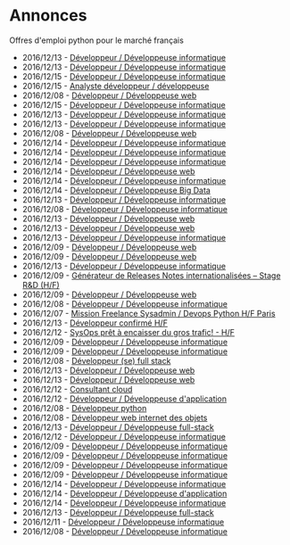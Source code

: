 # Annonces

Offres d'emploi python pour le marché français

* 2016/12/13 - [Développeur / Développeuse informatique](http://www.pyjobs.fr/jobs/details/4316/developpeur-developpeuse-informatique "Développeur / Développeuse informatique")
* 2016/12/13 - [Développeur / Développeuse informatique](http://www.pyjobs.fr/jobs/details/4315/developpeur-developpeuse-informatique "Développeur / Développeuse informatique")
* 2016/12/15 - [Développeur / Développeuse informatique](http://www.pyjobs.fr/jobs/details/4340/developpeur-developpeuse-informatique "Développeur / Développeuse informatique")
* 2016/12/15 - [Analyste développeur / développeuse](http://www.pyjobs.fr/jobs/details/4339/analyste-developpeur-developpeuse "Analyste développeur / développeuse")
* 2016/12/08 - [Développeur / Développeuse web](http://www.pyjobs.fr/jobs/details/4290/developpeur-developpeuse-web "Développeur / Développeuse web")
* 2016/12/15 - [Développeur / Développeuse informatique](http://www.pyjobs.fr/jobs/details/4338/developpeur-developpeuse-informatique "Développeur / Développeuse informatique")
* 2016/12/13 - [Développeur / Développeuse informatique](http://www.pyjobs.fr/jobs/details/4325/developpeur-developpeuse-informatique "Développeur / Développeuse informatique")
* 2016/12/13 - [Développeur / Développeuse informatique](http://www.pyjobs.fr/jobs/details/4324/developpeur-developpeuse-informatique "Développeur / Développeuse informatique")
* 2016/12/08 - [Développeur / Développeuse web](http://www.pyjobs.fr/jobs/details/4289/developpeur-developpeuse-web "Développeur / Développeuse web")
* 2016/12/14 - [Développeur / Développeuse informatique](http://www.pyjobs.fr/jobs/details/4332/developpeur-developpeuse-informatique "Développeur / Développeuse informatique")
* 2016/12/14 - [Développeur / Développeuse informatique](http://www.pyjobs.fr/jobs/details/4337/developpeur-developpeuse-informatique "Développeur / Développeuse informatique")
* 2016/12/14 - [Développeur / Développeuse informatique](http://www.pyjobs.fr/jobs/details/4333/developpeur-developpeuse-informatique "Développeur / Développeuse informatique")
* 2016/12/14 - [Développeur / Développeuse web](http://www.pyjobs.fr/jobs/details/4331/developpeur-developpeuse-web "Développeur / Développeuse web")
* 2016/12/14 - [Développeur / Développeuse informatique](http://www.pyjobs.fr/jobs/details/4329/developpeur-developpeuse-informatique "Développeur / Développeuse informatique")
* 2016/12/14 - [Développeur / Développeuse Big Data](http://www.pyjobs.fr/jobs/details/4330/developpeur-developpeuse-big-data "Développeur / Développeuse Big Data")
* 2016/12/13 - [Développeur / Développeuse informatique](http://www.pyjobs.fr/jobs/details/4323/developpeur-developpeuse-informatique "Développeur / Développeuse informatique")
* 2016/12/08 - [Développeur / Développeuse informatique](http://www.pyjobs.fr/jobs/details/4297/developpeur-developpeuse-informatique "Développeur / Développeuse informatique")
* 2016/12/13 - [Développeur / Développeuse web](http://www.pyjobs.fr/jobs/details/4320/developpeur-developpeuse-web "Développeur / Développeuse web")
* 2016/12/13 - [Développeur / Développeuse web](http://www.pyjobs.fr/jobs/details/4321/developpeur-developpeuse-web "Développeur / Développeuse web")
* 2016/12/13 - [Développeur / Développeuse informatique](http://www.pyjobs.fr/jobs/details/4322/developpeur-developpeuse-informatique "Développeur / Développeuse informatique")
* 2016/12/09 - [Développeur / Développeuse web](http://www.pyjobs.fr/jobs/details/4307/developpeur-developpeuse-web "Développeur / Développeuse web")
* 2016/12/09 - [Développeur / Développeuse web](http://www.pyjobs.fr/jobs/details/4305/developpeur-developpeuse-web "Développeur / Développeuse web")
* 2016/12/13 - [Développeur / Développeuse informatique](http://www.pyjobs.fr/jobs/details/4319/developpeur-developpeuse-informatique "Développeur / Développeuse informatique")
* 2016/12/09 - [Générateur de Releases Notes internationalisées – Stage R&D (H/F)](http://www.pyjobs.fr/jobs/details/4308/generateur-de-releases-notes-internationalisees-stage-r-d-h-f "Générateur de Releases Notes internationalisées – Stage R&D (H/F)")
* 2016/12/09 - [Développeur / Développeuse web](http://www.pyjobs.fr/jobs/details/4306/developpeur-developpeuse-web "Développeur / Développeuse web")
* 2016/12/08 - [Développeur / Développeuse informatique](http://www.pyjobs.fr/jobs/details/4296/developpeur-developpeuse-informatique "Développeur / Développeuse informatique")
* 2016/12/07 - [Mission Freelance Sysadmin / Devops Python H/F Paris](http://www.pyjobs.fr/jobs/details/4286/mission-freelance-sysadmin-devops-python-h-f-paris "Mission Freelance Sysadmin / Devops Python H/F Paris")
* 2016/12/13 - [Développeur confirmé H/F](http://www.pyjobs.fr/jobs/details/4318/developpeur-confirme-h-f "Développeur confirmé H/F")
* 2016/12/12 - [SysOps prêt à encaisser du gros trafic! - H/F](http://www.pyjobs.fr/jobs/details/4313/sysops-pret-a-encaisser-du-gros-trafic-h-f "SysOps prêt à encaisser du gros trafic! - H/F")
* 2016/12/09 - [Développeur / Développeuse informatique](http://www.pyjobs.fr/jobs/details/4304/developpeur-developpeuse-informatique "Développeur / Développeuse informatique")
* 2016/12/09 - [Développeur / Développeuse informatique](http://www.pyjobs.fr/jobs/details/4303/developpeur-developpeuse-informatique "Développeur / Développeuse informatique")
* 2016/12/08 - [Développeur (se) full stack](http://www.pyjobs.fr/jobs/details/4295/developpeur-se-full-stack "Développeur (se) full stack")
* 2016/12/13 - [Développeur / Développeuse web](http://www.pyjobs.fr/jobs/details/4327/developpeur-developpeuse-web "Développeur / Développeuse web")
* 2016/12/13 - [Développeur / Développeuse web](http://www.pyjobs.fr/jobs/details/4328/developpeur-developpeuse-web "Développeur / Développeuse web")
* 2016/12/12 - [Consultant cloud](http://www.pyjobs.fr/jobs/details/4311/consultant-cloud "Consultant cloud")
* 2016/12/12 - [Développeur / Développeuse d'application](http://www.pyjobs.fr/jobs/details/4312/developpeur-developpeuse-dapplication "Développeur / Développeuse d'application")
* 2016/12/08 - [Développeur python](http://www.pyjobs.fr/jobs/details/4294/developpeur-python "Développeur python")
* 2016/12/08 - [Développeur web internet des objets](http://www.pyjobs.fr/jobs/details/4293/developpeur-web-internet-des-objets "Développeur web internet des objets")
* 2016/12/13 - [Développeur / Développeuse full-stack](http://www.pyjobs.fr/jobs/details/4326/developpeur-developpeuse-full-stack "Développeur / Développeuse full-stack")
* 2016/12/12 - [Développeur / Développeuse informatique](http://www.pyjobs.fr/jobs/details/4310/developpeur-developpeuse-informatique "Développeur / Développeuse informatique")
* 2016/12/09 - [Développeur / Développeuse informatique](http://www.pyjobs.fr/jobs/details/4299/developpeur-developpeuse-informatique "Développeur / Développeuse informatique")
* 2016/12/09 - [Développeur / Développeuse informatique](http://www.pyjobs.fr/jobs/details/4300/developpeur-developpeuse-informatique "Développeur / Développeuse informatique")
* 2016/12/09 - [Développeur / Développeuse informatique](http://www.pyjobs.fr/jobs/details/4302/developpeur-developpeuse-informatique "Développeur / Développeuse informatique")
* 2016/12/09 - [Développeur / Développeuse informatique](http://www.pyjobs.fr/jobs/details/4301/developpeur-developpeuse-informatique "Développeur / Développeuse informatique")
* 2016/12/14 - [Développeur / Développeuse informatique](http://www.pyjobs.fr/jobs/details/4336/developpeur-developpeuse-informatique "Développeur / Développeuse informatique")
* 2016/12/14 - [Développeur / Développeuse d'application](http://www.pyjobs.fr/jobs/details/4334/developpeur-developpeuse-dapplication "Développeur / Développeuse d'application")
* 2016/12/14 - [Développeur / Développeuse informatique](http://www.pyjobs.fr/jobs/details/4335/developpeur-developpeuse-informatique "Développeur / Développeuse informatique")
* 2016/12/13 - [Développeur / Développeuse full-stack](http://www.pyjobs.fr/jobs/details/4317/developpeur-developpeuse-full-stack "Développeur / Développeuse full-stack")
* 2016/12/11 - [Développeur / Développeuse informatique](http://www.pyjobs.fr/jobs/details/4309/developpeur-developpeuse-informatique "Développeur / Développeuse informatique")
* 2016/12/08 - [Développeur / Développeuse informatique](http://www.pyjobs.fr/jobs/details/4292/developpeur-developpeuse-informatique "Développeur / Développeuse informatique")

